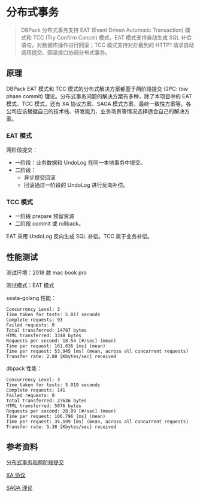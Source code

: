 # 分布式事务

> DBPack 分布式事务支持 EAT (Event Driven Automatic Transaction) 模式和 TCC (Try Confirm Cancel) 模式。EAT 模式支持自动生成 SQL 补偿语句，对数据库操作进行回滚；TCC 模式支持对拦截到的 HTTP1  请求自动调用提交、回滚接口协调分布式事务。

## 原理

DBPack EAT 模式和 TCC 模式的分布式解决方案都基于两阶段提交 (2PC: tow phase commit) 理论。分布式事务问题的解决方案有多种，除了本项目中的 EAT 模式、TCC 模式，还有 XA 协议方案、SAGA 模式方案、最终一致性方案等。各公司应该根据自己的技术栈、研发能力、业务场景等情况选择适合自己的解决方案。

### EAT 模式

两阶段提交：

- 一阶段：业务数据和 UndoLog 在同一本地事务中提交。
- 二阶段：
  - 异步提交回滚
  - 回滚通过一阶段的 UndoLog 进行反向补偿。

### TCC 模式

- 一阶段 prepare 预留资源
- 二阶段 commit 或 rollback。

EAT 采用 UndoLog 反向生成 SQL 补偿。TCC 属于业务补偿。



## 性能测试

测试环境：2018 款 mac book pro

测试模式：EAT 模式

seata-golang 性能：

```
Concurrency Level: 3
Time taken for tests: 5.017 seconds
Complete requests: 93
Failed requests: 0
Total transferred: 14787 bytes
HTML transferred: 3348 bytes
Requests per second: 18.54 [#/sec] (mean)
Time per request: 161.836 [ms] (mean)
Time per request: 53.945 [ms] (mean, across all concurrent requests)
Transfer rate: 2.88 [Kbytes/sec] received
```

dbpack 性能：

```
Concurrency Level: 3
Time taken for tests: 5.019 seconds
Complete requests: 141
Failed requests: 0
Total transferred: 27636 bytes
HTML transferred: 5076 bytes
Requests per second: 28.09 [#/sec] (mean)
Time per request: 106.796 [ms] (mean)
Time per request: 35.599 [ms] (mean, across all concurrent requests)
Transfer rate: 5.38 [Kbytes/sec] received
```



## 参考资料

[分布式事务和两阶段提交](https://medium.com/geekculture/distributed-transactions-two-phase-commit-c82752d69324)

[XA 协议](https://pubs.opengroup.org/onlinepubs/009680699/toc.pdf)

[SAGA 理论](https://www.cs.cornell.edu/andru/cs711/2002fa/reading/sagas.pdf)

